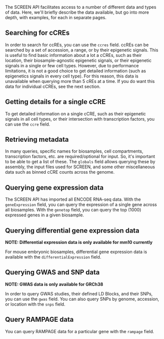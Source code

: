 The SCREEN API facilitates access to a number of different data and types of
data. Here, we'll briefly describe the data available, but go into more depth,
with examples, for each in separate pages.

## Searching for cCREs

In order to search for ccREs, you can use the `ccres` field. ccREs can be
searched by a set of accession, a range, or by their epigenetic signals. This is
useful to find basic information about a lot a cCREs, such as their location,
their biosample-agnostic epigenetic signals, or their epigenetic signals in a
single or few cell types. However, due to performance limitations, it is not a
good choice to get detailed information (such as epigenetics signals in every
cell type). For this reason, this data is unavailable when querying more than 5
cREs at a time. If you do want this data for individual cCREs, see the next
section.

## Getting details for a single cCRE

To get detailed information on a single cCRE, such as their epigenetic signals
in all cell types, or their intersection with transcription factors, you can use
the `ccre` field.

## Retrieving metadata

In many queries, specific names for biosamples, cell compartments, transcription
factors, etc. are required/optional for input. So, it's important to be able to
get a list of these. The `globals` field allows querying these by assembly, the
input files used for SCREEN, and some other miscellaneous data such as binned
cCRE counts across the genome.

## Querying gene expression data

The SCREEN API has imported all ENCODE RNA-seq data. With the `geneExpression`
field, you can query the expression of a single gene across all biosamples. With
the `genetop` field, you can query the top (1000) expressed genes in a given
biosample.

## Querying differential gene expression data

**NOTE: Differential expression data is only available for mm10 currently**

For mouse embryonic biosamples, differential gene expression data is available
with the `differentialExpression` field.

## Querying GWAS and SNP data

**NOTE: GWAS data is only available for GRCh38**

In order to query GWAS studies, their defined LD Blocks, and their SNPs, you can
use the `gwas` field. You can also query SNPs by genome, accession, or location
with the `snps` field.

## Query RAMPAGE data

You can query RAMPAGE data for a particular gene with the `rampage` field.
